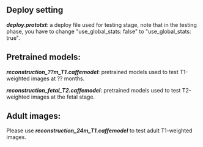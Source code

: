 ## Deploy setting

***deploy.prototxt***: a deploy file used for testing stage, note that in the testing phase, you have to change "use_global_stats: false" to "use_global_stats: true". 

## Pretrained models:

***reconstruction_??m_T1.caffemodel***: pretrained models used to test T1-weighted images at ?? months. 

***reconstruction_fetal_T2.caffemodel***: pretrained models used to test T2-weighted images at the fetal stage. 

## Adult images: 

Please use ***reconstruction_24m_T1.caffemodel*** to test adult T1-weighted images. 
